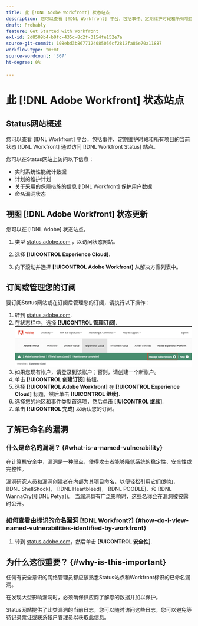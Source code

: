 ```yaml
---
title: 此 [!DNL Adobe Workfront] 状态站点
description: 您可以查看 [!DNL Workfront] 平台，包括事件、定期维护时段和所有项目的当前状态 [!DNL Workfront] 通过访问 [!DNL Workfront Status] 站点。
draft: Probably
feature: Get Started with Workfront
exl-id: 2d8509b4-b0fc-435c-8c2f-3154fe152e7a
source-git-commit: 108ebd3b8677124085056cf2812fa86e70a11887
workflow-type: tm+mt
source-wordcount: '367'
ht-degree: 0%

---
```


# 此 [!DNL Adobe Workfront] 状态站点

<!-- Audited: 1/2024 -->

## Status网站概述

您可以查看 [!DNL Workfront] 平台，包括事件、定期维护时段和所有项目的当前状态 [!DNL Workfront] 通过访问 [!DNL Workfront Status] 站点。

您可以在Status网站上访问以下信息：

* 实时系统性能统计数据
* 计划的维护计划
* 关于采用的保障措施的信息 [!DNL Workfront] 保护用户数据
* 命名漏洞状态

## 视图 [!DNL Adobe Workfront] 状态更新

您可以在 [!DNL Adobe] 状态站点。

1. 类型 [status.adobe.com](https://status.adobe.com/) ，以访问状态网站。

1. 选择 **[!UICONTROL Experience Cloud]**.
1. 向下滚动并选择 **[!UICONTROL Adobe Workfront]** 从解决方案列表中。

## 订阅或管理您的订阅

要订阅Status网站或在订阅后管理您的订阅，请执行以下操作：

1. 转到 [status.adobe.com](https://status.adobe.com/).
1. 在状态栏中，选择 **[!UICONTROL 管理订阅]**.
   ![](assets/manage-subs.png)
1. 如果您现有帐户，请登录到该帐户；否则，请创建一个新帐户。
1. 单击 **[!UICONTROL 创建订阅]** 按钮。
1. 选择 **[!UICONTROL Adobe Workfront]** 在 **[!UICONTROL Experience Cloud]** 标题，然后单击 **[!UICONTROL 继续]**.
1. 选择您的地区和事件类型首选项，然后单击 **[!UICONTROL 继续]**.
1. 单击 **[!UICONTROL 完成]** 以确认您的订阅。

## 了解已命名的漏洞

### 什么是命名的漏洞？ {#what-is-a-named-vulnerability}

在计算机安全中，漏洞是一种弱点，使得攻击者能够降低系统的稳定性、安全性或完整性。

漏洞研究人员和漏洞创建者在内部为其项目命名，以便轻松引用它们(例如， [!DNL ShellShock]， [!DNL Heartbleed]， [!DNL POODLE]、和 [!DNL WannaCry]/[!DNL Petya])。 当漏洞具有广泛影响时，这些名称会在漏洞被披露时公开。

### 如何查看由标识的命名漏洞 [!DNL Workfront?] {#how-do-i-view-named-vulnerabilities-identified-by-workfront}

1. 转到  [status.adobe.com](https://status.adobe.com/)，然后单击 **[!UICONTROL 安全性]**.

## 为什么这很重要？ {#why-is-this-important}

任何有安全意识的网络管理员都应该熟悉Status站点和Workfront标识的已命名漏洞。

在发现大型影响漏洞时，必须确保供应商了解您的数据并加以保护。

Status网站提供了此类漏洞的当前日志，您可以随时访问这些日志，您可以避免等待记录票证或联系帐户管理员以获取此信息。
